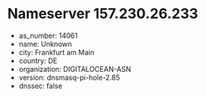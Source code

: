 # Nameserver 157.230.26.233

* as_number: 14061
* name: Unknown
* city: Frankfurt am Main
* country: DE
* organization: DIGITALOCEAN-ASN
* version: dnsmasq-pi-hole-2.85
* dnssec: false
